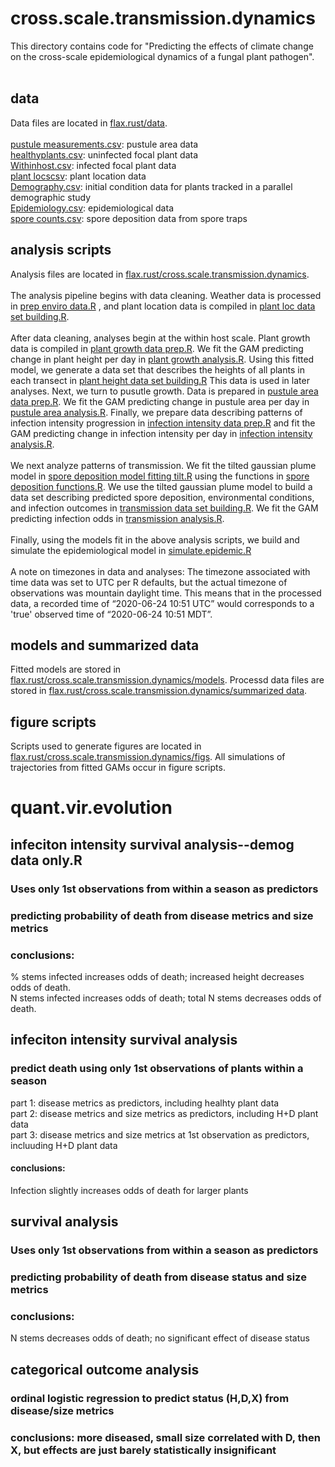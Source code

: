 # cross.scale.transmission.dynamics
This directory contains code for "Predicting the effects of climate change on the cross-scale epidemiological dynamics of a fungal plant pathogen". <br /> <br />

## data
Data files are located in <a href="https://github.com/ianfmiller/flax.rust/blob/main/data/">flax.rust/data</a>. <br> <br>
<a href="https://github.com/ianfmiller/flax.rust/blob/main/data/pustule measurements.csv">pustule measurements.csv</a>: pustule area data <br>
<a href="https://github.com/ianfmiller/flax.rust/blob/main/data/healthyplants.csv">healthyplants.csv</a>: uninfected focal plant data <br>
<a href="https://github.com/ianfmiller/flax.rust/blob/main/data/Withinhost.csv">Withinhost.csv</a>: infected focal plant data <br>
<a href="https://github.com/ianfmiller/flax.rust/blob/main/data/plant locs.csv">plant locscsv</a>: plant location data <br>
<a href="https://github.com/ianfmiller/flax.rust/blob/main/data/Demography.csv">Demography.csv</a>: initial condition data for plants tracked in a parallel demographic study <br>
<a href="https://github.com/ianfmiller/flax.rust/blob/main/data/Epidemiology.csv">Epidemiology.csv</a>: epidemiological data <br>
<a href="https://github.com/ianfmiller/flax.rust/blob/main/data/spore counts.csv">spore counts.csv</a>: spore deposition data from spore traps <br>

## analysis scripts
Analysis files are located in <a href="https://github.com/ianfmiller/flax.rust/blob/main/cross.scale.transmission.dynamics">flax.rust/cross.scale.transmission.dynamics</a>. <br><br>
The analysis pipeline begins with data cleaning. Weather data is processed in <a href="https://github.com/ianfmiller/flax.rust/blob/main/cross.scale.transmission.dynamics/prep.enviro.data.R">prep enviro data.R</a> , and plant location data is compiled in <a href="https://github.com/ianfmiller/flax.rust/blob/main/cross.scale.transmission.dynamics/plant loc data set building.R">plant loc data set building.R</a>. <br /> <br />
After data cleaning, analyses begin at the within host scale. Plant growth data is compiled in <a href="https://github.com/ianfmiller/flax.rust/blob/main/cross.scale.transmission.dynamics/plant growth data prep.R">plant growth data prep.R</a>. We fit the GAM predicting change in plant height per day in
<a href="https://github.com/ianfmiller/flax.rust/blob/main/cross.scale.transmission.dynamics/plant growth analysis.R">plant growth analysis.R</a>. Using this fitted model, we generate a data set that describes the heights of all plants in each transect in <a href="https://github.com/ianfmiller/flax.rust/blob/main/cross.scale.transmission.dynamics/plant height dataset building.R">plant height data set building.R</a> This data is used in later analyses. Next, we turn to pusutle growth. Data is prepared in <a href="https://github.com/ianfmiller/flax.rust/blob/main/cross.scale.transmission.dynamics/pustule area data prep.R">pustule area data prep.R</a>. We fit the GAM predicting change in pustule area per day in
<a href="https://github.com/ianfmiller/flax.rust/blob/main/cross.scale.transmission.dynamics/pustule area analysis.R">pustule area analysis.R</a>. Finally, we prepare data describing patterns of infection intensity progression in <a href="https://github.com/ianfmiller/flax.rust/blob/main/cross.scale.transmission.dynamics/infection intensity data prep.R">infection intensity data prep.R</a> and fit the GAM predicting change in infection intensity per day in <a href="https://github.com/ianfmiller/flax.rust/blob/main/cross.scale.transmission.dynamics/infection intensity analysis.R">infection intensity analysis.R</a>. <br /> <br />
We next analyze patterns of transmission. We fit the tilted gaussian plume model in 
<a href="https://github.com/ianfmiller/flax.rust/blob/main/cross.scale.transmission.dynamics/spore deposition model fitting tilt.R">spore deposition model fitting tilt.R</a> using the functions in <a href="https://github.com/ianfmiller/flax.rust/blob/main/cross.scale.transmission.dynamics/spore deposition functions.R">spore deposition functions.R</a>. We use the tilted gaussian plume model to build a data set describing predicted spore deposition, environmental conditions, and infection outcomes in <a href="https://github.com/ianfmiller/flax.rust/blob/main/cross.scale.transmission.dynamics/transmission data set building.R">transmission data set building.R</a>. We fit the GAM predicting infection odds in <a href="https://github.com/ianfmiller/flax.rust/blob/main/cross.scale.transmission.dynamics/transmission analysis.R">transmission analysis.R</a>.<br /> <br />
Finally, using the models fit in the above analysis scripts, we build and simulate the epidemiological model in <a href="https://github.com/ianfmiller/flax.rust/blob/main/cross.scale.transmission.dynamics/simulate.epidemic.R">simulate.epidemic.R</a><br /> <br />
A note on timezones in data and analyses: The timezone associated with time data was set to UTC per R defaults, but the actual timezone of observations was mountain daylight time. This means that in the processed data, a recorded time of “2020-06-24 10:51 UTC” would corresponds to a 'true' observed time of “2020-06-24 10:51 MDT”. 

## models and summarized data

Fitted models are stored in <a href="https://github.com/ianfmiller/flax.rust/blob/main/cross.scale.transmission.dynamics/models">flax.rust/cross.scale.transmission.dynamics/models</a>. Processd data files are stored in <a href="https://github.com/ianfmiller/flax.rust/blob/main/cross.scale.transmission.dynamics/models">flax.rust/cross.scale.transmission.dynamics/summarized data</a>.
  
## figure scripts

Scripts used to generate figures are located in <a href="https://github.com/ianfmiller/flax.rust/blob/main/cross.scale.transmission.dynamics/figs">flax.rust/cross.scale.transmission.dynamics/figs</a>. All simulations of trajectories from fitted GAMs occur in figure scripts.
# quant.vir.evolution

## infeciton intensity survival analysis--demog data only.R
### Uses only 1st observations from within a season as predictors
### predicting probability of death from disease metrics and size metrics
### conclusions:
% stems infected increases odds of death; increased height decreases odds of death. <br />
N stems infected increases odds of death; total N stems decreases odds of death.

## infeciton intensity survival analysis
### predict death using only 1st observations of plants within a season
part 1: disease metrics as predictors, including healhty plant data <br />
part 2: disease metrics and size metrics as predictors, including H+D plant data <br />
part 3: disease metrics and size metrics at 1st observation as predictors, incluuding H+D plant data
#### conclusions:
Infection slightly increases odds of death for larger plants

## survival analysis
### Uses only 1st observations from within a season as predictors
### predicting probability of death from disease status and size metrics
### conclusions:
N stems decreases odds of death; no significant effect of disease status

## categorical outcome analysis
### ordinal logistic regression to predict status (H,D,X) from disease/size metrics
### conclusions: more diseased, small size correlated with D, then X, but effects are just barely statistically insignificant

